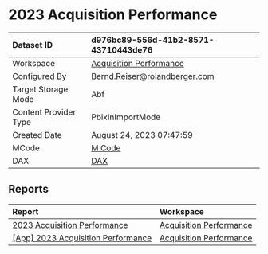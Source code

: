 



# 2023 Acquisition Performance

|Dataset ID|d976bc89-556d-41b2-8571-43710443de76|
| :--- | :--- |
|Workspace|[Acquisition Performance](../Workspaces/Acquisition-Performance.md)|
|Configured By|Bernd.Reiser@rolandberger.com|
|Target Storage Mode|Abf|
|Content Provider Type|PbixInImportMode|
|Created Date|August 24, 2023 07:47:59|
|MCode|[M Code](./2023-Acquisition-Performance/mcode.md)|
|DAX|[DAX](./2023-Acquisition-Performance/dax.md)|

## Reports

|Report|Workspace|
| :--- | :--- |
|[2023 Acquisition Performance](../Reports/2023-Acquisition-Performance.md)|[Acquisition Performance](../Workspaces/Acquisition-Performance.md)|
|[[App] 2023 Acquisition Performance](../Reports/[App]-2023-Acquisition-Performance.md)|[Acquisition Performance](../Workspaces/Acquisition-Performance.md)|
